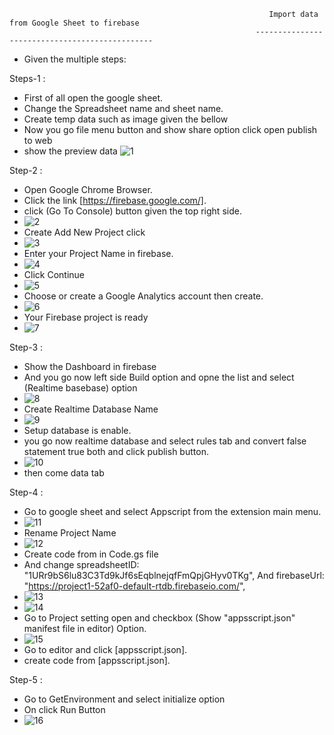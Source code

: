                                                               Import data from Google Sheet to firebase
                                                           -----------------------------------------------
* Given the  multiple steps:

Steps-1 : 
* First of all open the google sheet.
* Change the Spreadsheet name and sheet name.
* Create temp data such as image given the bellow
* Now you go file menu button and show share option click  open publish to web
* show the preview data 
![1](https://github.com/Digisoft-Noida/firebase-flutter/assets/171772732/19f12580-4d7d-4489-850e-32e7fda3ff4e)

Step-2 :
* Open Google Chrome Browser.
* Click the link [https://firebase.google.com/].
* click (Go To Console) button given the top right side.
* ![2](https://github.com/Digisoft-Noida/firebase-flutter/assets/171772732/888d60f8-6a06-435f-827a-4b2c286c956d)
* Create Add New Project click
* ![3](https://github.com/Digisoft-Noida/firebase-flutter/assets/171772732/df6142ad-1aa7-4d3a-91dc-40a61e3de6a2)
* Enter your Project Name in firebase.
* ![4](https://github.com/Digisoft-Noida/firebase-flutter/assets/171772732/948efa19-0185-406e-8d18-bb9a9c5106b8)
* Click Continue
* ![5](https://github.com/Digisoft-Noida/firebase-flutter/assets/171772732/09b26161-a0c0-4ae0-a80b-79faecd8985f)
* Choose or create a Google Analytics account then create.
* ![6](https://github.com/Digisoft-Noida/firebase-flutter/assets/171772732/11bf671d-493f-4f46-b134-65782663500b)
* Your Firebase project is ready
* ![7](https://github.com/Digisoft-Noida/firebase-flutter/assets/171772732/4f0d6695-1ccd-4898-81ae-fde16b3ed760)

Step-3 :
* Show the Dashboard in firebase
* And you go now left side Build option and opne the list and select (Realtime basebase) option
* ![8](https://github.com/Digisoft-Noida/firebase-flutter/assets/171772732/91bae57f-70ce-4f85-b3dd-88d0b2d5b77f)
* Create Realtime Database Name
* ![9](https://github.com/Digisoft-Noida/firebase-flutter/assets/171772732/47d278f6-5243-453a-b17e-288cf4686403)
* Setup database is enable.
* you go now realtime database and select rules tab and convert false statement true both and click publish button.
* ![10](https://github.com/Digisoft-Noida/firebase-flutter/assets/171772732/84f4d92b-af74-4b2b-95bb-28d68ff8d59a)
* then come data tab

Step-4 :
* Go to google sheet and select Appscript from the extension main menu.
* ![11](https://github.com/Digisoft-Noida/firebase-flutter/assets/171772732/784984e9-213a-40a3-876c-3be386e875fc)
* Rename Project Name
* ![12](https://github.com/Digisoft-Noida/firebase-flutter/assets/171772732/5db2edd2-717b-421a-a749-137cb5c03203)
* Create code from in Code.gs file
* And change spreadsheetID: "1URr9bS6lu83C3Td9kJf6sEqblnejqfFmQpjGHyv0TKg", And firebaseUrl: "https://project1-52af0-default-rtdb.firebaseio.com/",
* ![13](https://github.com/Digisoft-Noida/firebase-flutter/assets/171772732/2f190a31-b769-493b-b6bf-a764ef1109a2)
* ![14](https://github.com/Digisoft-Noida/firebase-flutter/assets/171772732/44274016-4864-4cb3-b51b-d53838d166b4)
* Go to Project setting open and checkbox (Show "appsscript.json" manifest file in editor) Option.
* ![15](https://github.com/Digisoft-Noida/firebase-flutter/assets/171772732/ec67acad-08b3-4f91-8ea9-28695f3cf243)
* Go to editor and click [appsscript.json].
* create code from [appsscript.json].

Step-5 :
* Go to GetEnvironment and select initialize option
* On click Run Button
* ![16](https://github.com/Digisoft-Noida/firebase-flutter/assets/171772732/40b49c5a-3f5b-4328-a938-0ee7ca187636)

